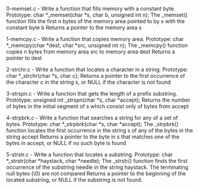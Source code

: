 0-memset.c - Write a function that fills memory with a constant byte.
	Prototype: char *_memset(char *s, char b, unsigned int n);
	The _memset() function fills the first n bytes of the memory area pointed to by s with the constant byte b
	Returns a pointer to the memory area s

1-memcpy.c - Write a function that copies memory area.
	Prototype: char *_memcpy(char *dest, char *src, unsigned int n);
	The _memcpy() function copies n bytes from memory area src to memory area dest
	Returns a pointer to dest

2-strchr.c - Write a function that locates a character in a string.
	Prototype: char *_strchr(char *s, char c);
	Returns a pointer to the first occurrence of the character c in the string s, or NULL if the character is not found

3-strspn.c - Write a function that gets the length of a prefix substring.
	Prototype: unsigned int _strspn(char *s, char *accept);
	Returns the number of bytes in the initial segment of s which consist only of bytes from accept

4-strpbrk.c - Write a function that searches a string for any of a set of bytes.
	Prototype: char *_strpbrk(char *s, char *accept);
	The _strpbrk() function locates the first occurrence in the string s of any of the bytes in the string accept
	Returns a pointer to the byte in s that matches one of the bytes in accept, or NULL if no such byte is found

5-strstr.c - Write a function that locates a substring.
	Prototype: char *_strstr(char *haystack, char *needle);
	The _strstr() function finds the first occurrence of the substring needle in the string haystack. The terminating null bytes (\0) are not compared
	Returns a pointer to the beginning of the located substring, or NULL if the substring is not found.

